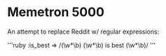 # Memetron 5000

An attempt to replace Reddit w/ regular expressions:

'''ruby
	:is_best => /(\w*\b) (\w*\b) is best (\w*\b)/
'''